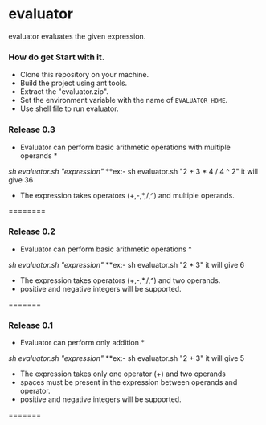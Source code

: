 evaluator
=========
evaluator evaluates the given expression.

### How do get Start with it.
* Clone this repository on your machine.
* Build the project using ant tools.
* Extract the "evaluator.zip".
* Set the environment variable with the name of `EVALUATOR_HOME`.
* Use shell file to run evaluator.



### Release 0.3
* Evaluator can perform basic arithmetic operations with multiple operands *

*sh evaluator.sh "expression"*
**ex:- sh evaluator.sh "2 + 3 * 4 / 4 ^ 2"
it will give 36

* The expression takes operators (+,-,*,/,^) and multiple operands.

========

### Release 0.2
* Evaluator can perform basic arithmetic operations *

*sh evaluator.sh "expression"*
**ex:- sh evaluator.sh "2 * 3"
it will give 6

* The expression takes operators (+,-,*,/,^) and two operands.
* positive and negative integers will be supported.

=======
### Release 0.1
* Evaluator can perform only addition *

*sh evaluator.sh "expression"*
**ex:- sh evaluator.sh "2 + 3"
it will give 5

* The expression takes only one operator (+) and two operands
* spaces must be present in the expression between operands and operator.
* positive and negative integers will be supported.

=======
